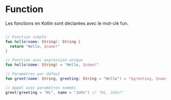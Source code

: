 # Function

Les fonctions en Kotlin sont déclarées avec le mot-clé fun.

```kotlin

// Fonction simple
fun hello(name: String): String {
  return "Hello, $name!"
}

// Fonction avec expression unique
fun hello(name: String) = "Hello, $name!"

// Paramètres par défaut
fun greet(name: String, greeting: String = "Hello") = "$greeting, $name!"

// Appel avec paramètres nommés
greet(greeting = "Hi", name = "John") // "Hi, John!"

```
